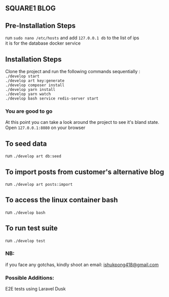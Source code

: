 ## SQUARE1 BLOG

## Pre-Installation Steps
run `sudo nano /etc/hosts` and add
`127.0.0.1 db` to the  list of ips \
it is for the database docker service

## Installation Steps

Clone the project and run the following commands sequentially : \
`./develop start` \
`./develop art key:generate` \
`./develop composer install` \
`./develop yarn install` \
`./develop yarn watch` \
`./develop bash service redis-server start`


### You are good to go

At this point you can take a look around the project to see it's bland state. \
Open `127.0.0.1:8080` on your browser

## To seed data
run `./develop art db:seed`

## To import posts from customer's alternative blog
run `./develop art posts:import`

## To access the linux container bash
run `./develop bash`

## To run test suite
run `./develop test`


### NB: 
if you face any gotchas, kindly shoot an email: ishukpong418@gmail.com

### Possible Additions: 
E2E tests using Laravel Dusk
